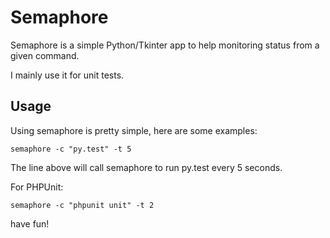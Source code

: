 # Semaphore

Semaphore is a simple Python/Tkinter app to help monitoring status from a given
command.

I mainly use it for unit tests.

## Usage

Using semaphore is pretty simple, here are some examples:

 `semaphore -c "py.test" -t 5`

The line above will call semaphore to run py.test every 5 seconds.

For PHPUnit:

 `semaphore -c "phpunit unit" -t 2`

have fun!
